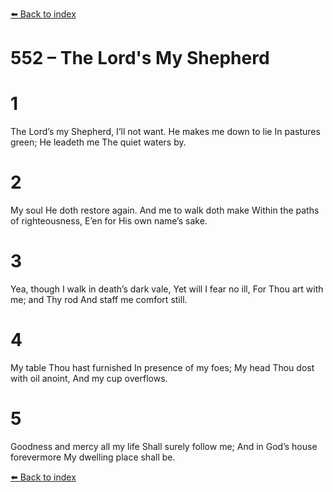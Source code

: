 [⬅️ Back to index](../README.md)

# 552 – The Lord's My Shepherd


# 1
The Lord’s my Shepherd, I’ll not want.
He makes me down to lie
In pastures green; He leadeth me
The quiet waters by.

# 2
My soul He doth restore again.
And me to walk doth make
Within the paths of righteousness,
E’en for His own name’s sake.

# 3
Yea, though I walk in death’s dark vale,
Yet will I fear no ill,
For Thou art with me; and Thy rod
And staff me comfort still.

# 4
My table Thou hast furnished
In presence of my foes;
My head Thou dost with oil anoint,
And my cup overflows.

# 5
Goodness and mercy all my life
Shall surely follow me;
And in God’s house forevermore
My dwelling place shall be.

[⬅️ Back to index](../README.md)
